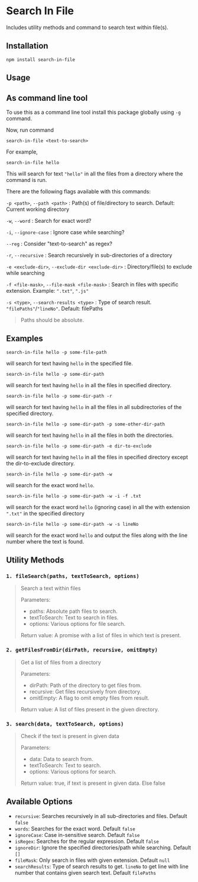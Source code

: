 # Search In File

Includes utility methods and command to search text within file(s). 

## Installation
```
npm install search-in-file
```

## Usage
## As command line tool
To use this as a command line tool install this package globally using `-g` command.

Now, run command
``` 
search-in-file <text-to-search> 
```
For example, 
```
search-in-file hello
```
This will search for text `"hello"` in all the files from a directory where the command is run.

There are the following flags available with this commands:

`-p <path>`, `--path <path>` <path> : Path(s) of file/directory to search. Default: Current working directory

`-w`, `--word` : Search for exact word?

`-i`, `--ignore-case` : Ignore case while searching?

`--reg` : Consider "text-to-search" as regex?

`-r`, `--recursive` : Search recursively in sub-directories of a directory

`-e <exclude-dir>`, `--exclude-dir <exclude-dir>` : Directory/file(s) to exclude while searching

`-f <file-mask>`, `--file-mask <file-mask>` : Search in files with specific extension. Example: `".txt"`, `".js"`

`-s <type>`, `--search-results <type>` : Type of search result. `"filePaths"`/`"lineNo"`. Default: filePaths

> Paths should be absolute.

## Examples

```
search-in-file hello -p some-file-path
```
will search for text having `hello` in the specified file.

```
search-in-file hello -p some-dir-path
```
will search for text having `hello` in all the files in specified directory.

```
search-in-file hello -p some-dir-path -r
```
will search for text having `hello` in all the files in all subdirectories of the specified directory.

```
search-in-file hello -p some-dir-path -p some-other-dir-path
```
will search for text having `hello` in all the files in both the directories.

```
search-in-file hello -p some-dir-path -e dir-to-exclude
```
will search for text having `hello` in all the files in specified directory except the dir-to-exclude directory.

```
search-in-file hello -p some-dir-path -w
```
will search for the exact word `hello`.

```
search-in-file hello -p some-dir-path -w -i -f .txt
```
will search for the exact word `hello` (ignoring case) in all the with extension `".txt"` in the specified directory

```
search-in-file hello -p some-dir-path -w -s lineNo
```
will search for the exact word `hello` and output the files along with the line number where the text is found.

## Utility Methods
### `1. fileSearch(paths, textToSearch, options)`
> Search a text within files
>
> Parameters: 
> * paths: Absolute path files to search.
> * textToSearch: Text to search in files.
> * options: Various options for file search.
>
> Return value: A promise with a list of files in which text is present.

### `2. getFilesFromDir(dirPath, recursive, omitEmpty)`
> Get a list of files from a directory
>
> Parameters: 
> * dirPath: Path of the directory to get files from.
> * recursive: Get files recursively from directory.
> * omitEmpty: A flag to omit empty files from result.
>
> Return value: A list of files present in the given directory.

### `3. search(data, textToSearch, options)`
> Check if the text is present in given data
>
> Parameters: 
> * data: Data to search from.
> * textToSearch: Text to search.
> * options: Various options for search.
>
> Return value: true, if text is present in given data. Else false

## Available Options
* `recursive`: Searches recursively in all sub-directories and files. Default `false`
* `words`: Searches for the exact word. Default `false`
* `ignoreCase`: Case in-sensitive search. Default `false`
* `isRegex`: Searches for the regular expression. Default `false`
* `ignoreDir`: Ignore the specified directories/path while searching. Default `[]`
* `fileMask`: Only search in files with given extension. Default `null`
* `searchResults`: Type of search results to get. `lineNo` to get line with line number that contains given search text.  Default `filePaths`